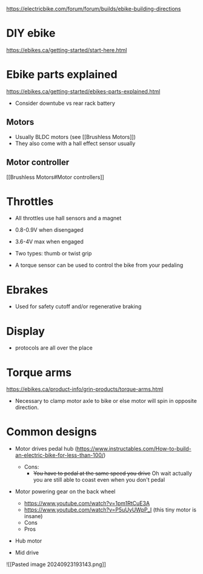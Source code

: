 https://electricbike.com/forum/forum/builds/ebike-building-directions


# DIY ebike
https://ebikes.ca/getting-started/start-here.html

# Ebike parts explained
https://ebikes.ca/getting-started/ebikes-parts-explained.html
- Consider downtube vs rear rack battery

## Motors
- Usually BLDC motors (see [[Brushless Motors]])
- They also come with a hall effect sensor usually
## Motor controller
[[Brushless Motors#Motor controllers]]

# Throttles
- All throttles use hall sensors and a magnet
- 0.8-0.9V when disengaged
- 3.6-4V max when engaged
- Two types: thumb or twist grip

- A torque sensor can be used to control the bike from your pedaling

# Ebrakes
- Used for safety cutoff and/or regenerative braking

# Display
- protocols are all over the place

# Torque arms
https://ebikes.ca/product-info/grin-products/torque-arms.html
- Necessary to clamp motor axle to bike or else motor will spin in opposite direction.

# Common designs
- Motor drives pedal hub (https://www.instructables.com/How-to-build-an-electric-bike-for-less-than-100/)
	- Cons:
		- ~~You have to pedal at the same speed you drive~~ Oh wait actually you are still able to coast even when you don't pedal

- Motor powering gear on the back wheel 
	- https://www.youtube.com/watch?v=1pm1RtCuE3A
	- https://www.youtube.com/watch?v=P5uUyUWpP_I (this tiny motor is insane)
	- Cons
	- Pros
- Hub motor
- Mid drive



![[Pasted image 20240923193143.png]]